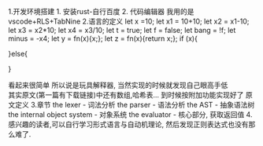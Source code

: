 1.开发环境搭建
	1. 安装rust-自行百度
	2. 代码编辑器
		我用的是vscode+RLS+TabNine
2.语言的定义
let x =10;
let x1 = 10+10;
let x2 = x1-10;
let x3 = x2*10;
let x4 = x3/10;
let t = true;
let f = false;
let bang = !f;
let minus = -x4;
let y = fn(x){x;};
let z = fn(x){return x;};
if (x){
	
}else{

}

看起来很简单
所以说是玩具解释器, 当然实现的时候就发现自己眼高手低 	
其实原文(第一篇有下载链接)中还有数组,哈希表... 到时候按附加功能实现好了
原文定义
3.章节
 the lexer - 词法分析
 the parser - 语法分析
 the AST - 抽象语法树
 the internal object system - 对象系统
 the evaluator - 核心部分, 获取返回值
4. 
感兴趣的读者,可以自行学习形式语言与自动机理论, 然后发现正则表达式也没有那么难了.